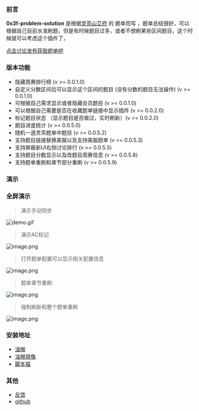 ### 前言

**0x3f-problem-solution** 是根据[灵茶山艾府](https://space.bilibili.com/206214) 的 题单而写 ，题单总结很好，可以根据自己目前水准刷题，但是有时候题目过多，或者不想刷某些区间题目，这个时候就可以考虑这个插件了，


[点击讨论发布获取题单吧](https://leetcode.cn/u/endlesscheng/)



### 版本功能
-  隐藏周赛排行榜 (v >= 0.0.1.0)
-  自定义分数区间后可以显示这个区间的题目 (没有分数的题目无法操作) (v >= 0.0.1.0)
-  可根据自己需求显示或者隐藏会员题目 (v >= 0.0.1.0)
-  可以根据自己需要是否在收藏题单链接中显示插件 (v >= 0.0.2.0)
-  标记题目状态 （显示题目是否做过，实时刷新）(v >= 0.0.2.0)
-  题目进度统计 (v >= 0.0.5.0)
-  随机一道灵茶题单中题目 (v >= 0.0.5.2)
-  支持题目链接替换美服以及支持美服题单 (v >= 0.0.5.3)
-  支持屏蔽新UI右侧讨论排行 (v >= 0.0.5.5)
-  支持题目分数显示以及改题目周赛信息 (v >= 0.0.5.8)
-  支持题单重刷和章节部分重刷 (v >= 0.0.5.9)


### 演示





### 全屏演示




> 演示手动同步

![demo.gif](https://scriptcat.org/api/v2/resource/image/20XaV0SJbq09c9Mk)



> 演示AC标记

![image.png](https://scriptcat.org/api/v2/resource/image/ce3YGVmO085A6oHp)

> 打开题单配置可以显示相关配置信息

![image.png](https://scriptcat.org/api/v2/resource/image/ZQkTcnkpAMShGlGD)

> 题单章节重刷

![image.png](https://scriptcat.org/api/v2/resource/image/TJQ7H6dg8Q4aiB1C)

>强制刷新和整个题单重刷

![image.png](https://scriptcat.org/api/v2/resource/image/k0L1fY7xZUEBeRq0)

### 安装地址


- [油猴](https://greasyfork.org//zh-CN/scripts/501134-0x3f-problem-solution)
- [油猴镜像](https://gfork.dahi.icu/zh-CN/scripts/501134/)
- [脚本猫](https://scriptcat.org/zh-CN/script-show-page/1967)

### 其他

- [反馈](https://wuxin0011.github.io/tampermonkey-script/plugins/0x3f-problem-solution.html)
- [github](https://github.com/wuxin0011/tampermonkey-script/tree/main/0x3f-leetcode)